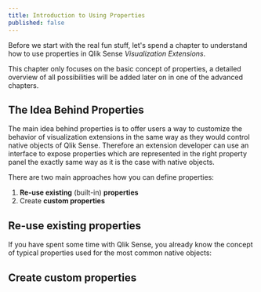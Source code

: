 ```yaml
---
title: Introduction to Using Properties
published: false
---
```


Before we start with the real fun stuff, let's spend a chapter to understand how to use properties in Qlik Sense _Visualization Extensions_.

This chapter only focuses on the basic concept of properties, a detailed overview of all possibilities will be added later on in one of the advanced chapters.

## The Idea Behind Properties
The main idea behind properties is to offer users a way to customize the behavior of visualization extensions in the same way as they would control native objects of Qlik Sense. Therefore an extension developer can use an interface to expose properties which are represented in the right property panel the exactly same way as it is the case with native objects.

There are two main approaches how you can define properties:

1. **Re-use existing** (built-in) **properties**
2. Create **custom properties**

## Re-use existing properties

If you have spent some time with Qlik Sense, you already know the concept of typical properties used for the most common native objects:



## Create custom properties
